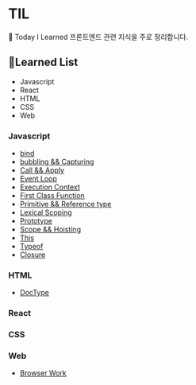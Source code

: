 # TIL

📝 Today I Learned
프론트엔드 관련 지식을 주로 정리합니다.

## 🤩Learned List

- Javascript
- React
- HTML
- CSS
- Web

### Javascript

- [bind](https://github.com/choichoigang/TIL/blob/master/javascript/bind.md)
- [bubbling && Capturing](https://github.com/choichoigang/TIL/blob/master/javascript/bubbling-capturing.md)
- [Call && Apply](https://github.com/choichoigang/TIL/blob/master/javascript/call-apply.md)
- [Event Loop](https://github.com/choichoigang/TIL/blob/master/javascript/event-loop.md)
- [Execution Context](https://github.com/choichoigang/TIL/blob/master/javascript/execution-context.md)
- [First Class Function](https://github.com/choichoigang/TIL/blob/master/javascript/first-class-function.md)
- [Primitive && Reference type](https://github.com/choichoigang/TIL/blob/master/javascript/js-type.md)
- [Lexical Scoping](https://github.com/choichoigang/TIL/blob/master/javascript/lexical-scoping.md)
- [Prototype](https://github.com/choichoigang/TIL/blob/master/javascript/prototype.md)
- [Scope && Hoisting](https://github.com/choichoigang/TIL/blob/master/javascript/scope-hoisting.md)
- [This](https://github.com/choichoigang/TIL/blob/master/javascript/this.md)
- [Typeof](https://github.com/choichoigang/TIL/blob/master/javascript/typeof.md)
- [Closure](https://github.com/choichoigang/TIL/blob/master/javascript/closure.md)

### HTML

- [DocType](https://github.com/choichoigang/TIL/blob/master/html/doc-type.md)

### React

### CSS

### Web

- [Browser Work](https://github.com/choichoigang/TIL/blob/master/web/browser-work.md)
